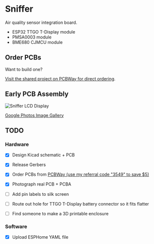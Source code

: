 # Sniffer

Air quality sensor integration board.

- ESP32 TTGO T-Display module
- PMSA0003 module
- BME680 CJMCU module

## Order PCBs

Want to build one?

[Visit the shared project on PCBWay for direct ordering](https://www.pcbway.com/project/shareproject/Sniffer_Air_Quality_Monitor.html).

## Early PCB Assembly

![Sniffer LCD Display](https://lh3.googleusercontent.com/pw/ACtC-3cUrlEqcjlo5lC5yUb1jhKA47HwOdIz_2EqyhSbRKBafn0sFT-LFw-hktcGfGLzMklzupLXcvpzygAOrUNhSO8iCpv7LB54ff_Vy3t7k4sswQHhVmiiHSoFrEV_OZZcB0HpGEvIkUFvzxMVi0j_Ls6svQ=w1912-h1085-no?authuser=0)

[Google Photos Image
Gallery](https://photos.google.com/share/AF1QipN3LYySqBTejioxieJ7yeqid8oVPh8rAkidfJqBqCnVjT7ktObNcwMXL6851PJW0A?key=LUZIQldwbzFlQjRHanFIWURqUy1ORU8ydTBkUnR3)

## TODO

### Hardware

- [x] Design Kicad schematic + PCB
- [x] Release Gerbers
- [x] Order PCBs from [PCBWay (use my referral code "3549" to save $5)](https://www.pcbway.com/setinvite.aspx?inviteid=3549)
- [x] Photograph real PCB + PCBA

- [ ] Add pin labels to silk screen
- [ ] Route out hole for TTGO T-Display battery connector so it fits flatter
- [ ] Find someone to make a 3D printable enclosure

### Software

- [x] Upload ESPHome YAML file
